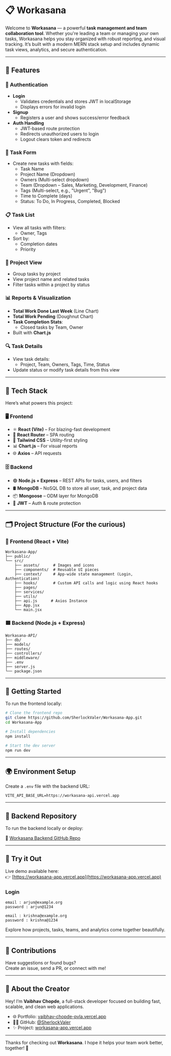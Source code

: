 # 📋 Workasana

Welcome to **Workasana** — a powerful **task management and team collaboration tool**. Whether you're leading a team or managing your own tasks, Workasana helps you stay organized with robust reporting, and visual tracking. It’s built with a modern MERN stack setup and includes dynamic task views, analytics, and secure authentication.

---

## 🚀 Features

### 🔐 Authentication
- **Login**
  - Validates credentials and stores JWT in localStorage
  - Displays errors for invalid login
- **Signup**
  - Registers a user and shows success/error feedback
- **Auth Handling**
  - JWT-based route protection
  - Redirects unauthorized users to login
  - Logout clears token and redirects

### 📝 Task Form
- Create new tasks with fields:
  - Task Name
  - Project Name (Dropdown)
  - Owners (Multi-select dropdown)
  - Team (Dropdown – Sales, Marketing, Development, Finance)
  - Tags (Multi-select, e.g., "Urgent", "Bug")
  - Time to Complete (days)
  - Status: To Do, In Progress, Completed, Blocked

### 📋 Task List
- View all tasks with filters:
  - Owner, Tags
- Sort by:
  - Completion dates
  - Priority

### 📁 Project View
- Group tasks by project
- View project name and related tasks
- Filter tasks within a project by status

### 📊 Reports & Visualization
- **Total Work Done Last Week** (Line Chart)
- **Total Work Pending** (Doughnut Chart)
- **Task Completion Stats**:
  - Closed tasks by Team, Owner
- Built with **Chart.js**

### 🔍 Task Details
- View task details:
  - Project, Team, Owners, Tags, Time, Status
- Update status or modify task details from this view
  
---

## 🔧 Tech Stack

Here’s what powers this project:

### 🖥️ Frontend
- ⚛️ **React (Vite)** – For blazing-fast development
- 🧭 **React Router** – SPA routing
- 💨 **Tailwind CSS** – Utility-first styling
- 📊 **Chart.js** – For visual reports
- 🌐 **Axios** – API requests

### 🗄️ Backend
- 🟢 **Node.js + Express** – REST APIs for tasks, users, and filters
- 🛢️ **MongoDB** – NoSQL DB to store all user, task, and project data
- 📦 **Mongoose** – ODM layer for MongoDB
- 🔐 **JWT** – Auth & route protection

---

## 🗂️ Project Structure (For the curious)

### 🔷 Frontend (React + Vite)

```
Workasana-App/
├── public/
└── src/
    ├── assets/      # Images and icons
    ├── components/  # Reusable UI pieces
    ├── context/     # App-wide state management (Login, Authentication)
    ├── hooks/       # Custom API calls and logic using React hooks
    ├── pages/       
    ├── services/
    ├── utils/
    ├── api.js      # Axios Instance
    ├── App.jsx
    └── main.jsx
```

### 🟩 Backend (Node.js + Express)

```
Workasana-API/
├── db/
├── models/
├── routes/
├── controllers/
├── middleware/
├── .env
├── server.js
└── package.json
```

---

## 🚀 Getting Started

To run the frontend locally:

```bash
# Clone the frontend repo
git clone https://github.com/SherlockValer/Workasana-App.git
cd Workasana-App

# Install dependencies
npm install

# Start the dev server
npm run dev
```

---

## 🌍 Environment Setup

Create a `.env` file with the backend URL:

```
VITE_API_BASE_URL=https://workasana-api.vercel.app
```

---

## 🧩 Backend Repository

To run the backend locally or deploy:

🔗 [Workasana Backend GitHub Repo](https://github.com/SherlockValer/Workasana-API)

---

## 📸 Try it Out

Live demo available here:  
👉 [https://workasana-app.vercel.app](https://workasana-app.vercel.app)

### Login 
```
email : arjun@example.org
password : arjun@1234

email : krishna@example.org
password : krishna@1234
```

Explore how projects, tasks, teams, and analytics come together beautifully.

---

## 🤝 Contributions

Have suggestions or found bugs?  
Create an issue, send a PR, or connect with me!

---

## 👋 About the Creator

Hey! I’m **Vaibhav Chopde**, a full-stack developer focused on building fast, scalable, and clean web applications.

- 🌐 Portfolio: [vaibhav-chopde-pvla.vercel.app](https://vaibhav-chopde-pvla.vercel.app/)
- 🧑‍💻 GitHub: [@SherlockValer](https://github.com/SherlockValer)
- ✨ Project: [workasana-app.vercel.app](https://workasana-app.vercel.app)

---

Thanks for checking out **Workasana**. I hope it helps your team work better, together! 🚀

